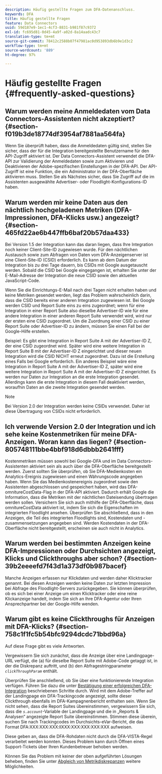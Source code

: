 ```yaml
---
description: Häufig gestellte Fragen zum DFA-Datenanschluss.
keywords: DFA
title: Häufig gestellte Fragen
feature: Data Connectors
uuid: 59d187e9-1ec1-4cf3-8831-b981f87c9372
exl-id: fc695d81-0d45-4a9f-a02d-8a14aadc43c7
translation-type: tm+mt
source-git-commit: 78412c2588b07f47981ac0d953893db6b9e1d3c2
workflow-type: tm+mt
source-wordcount: '889'
ht-degree: 97%

---
```


# Häufig gestellte Fragen {#frequently-asked-questions}

## Warum werden meine Anmeldedaten vom Data Connectors-Assistenten nicht akzeptiert? {#section-f019b3de18774df3954af7881aa564fa}

Wenn Sie überprüft haben, dass die Anmeldedaten gültig sind, stellen Sie sicher, dass der für die Integration bereitgestellte Benutzername für den API-Zugriff aktiviert ist. Der Data Connectors-Assistent verwendet die DFA-API zur Validierung der Anmeldedaten sowie zum Aktivieren und Deaktivieren der Adobe-spezifischen Einstellungen in der DFA-API. Der API-Zugriff ist eine Funktion, die ein Administrator in der DFA-Oberfläche aktivieren muss. Stellen Sie als Nächstes sicher, dass Sie Zugriff auf die im Assistenten ausgewählte Advertiser- oder Floodlight-Konfigurations-ID haben.

## Warum werden mir keine Daten aus den nächtlich hochgeladenen Metriken (DFA-Impressionen, DFA-Klicks usw.) angezeigt?  {#section-465fd22ae6b447ffb6baf20b57daa433}

Bei Version 1.5 der Integration kann das daran liegen, dass Ihre Integration noch keiner Client-Site-ID zugewiesen wurde. Für den nächtlichen Austausch sowie zum Abfragen von Daten vom DFA-Anzeigenserver ist eine Client-Site-ID (CSID) erforderlich. Es kann ab dem Datum der Integration bis zu drei Tage dauern, bis CSIDs mit Google ausgetauscht werden. Sobald die CSID bei Google eingegangen ist, erhalten Sie unter der E-Mail-Adresse der Integration die neue CSID sowie den aktuellen JavaScript-Code.

Wenn Sie die Einrichtungs-E-Mail nach drei Tagen nicht erhalten haben und keine Metriken gesendet werden, liegt das Problem wahrscheinlich darin, dass die CSID bereits einer anderen Integration zugewiesen ist. Bei Google werden CSID und Report Suite eins zu eins zugeordnet; wenn für eine Integration in einer Report Suite also dieselbe Advertiser-ID wie für eine andere Integration in einer anderen Report Suite verwendet wird, wird nur der ersten eine CSID zugeordnet. Um die Zuordnung einer CSID zu einer Report Suite oder Advertiser-ID zu ändern, müssen Sie einen Fall bei der Google-Hilfe erstellen.

Beispiel: Es gibt eine Integration in Report Suite A mit der Advertiser-ID Z, der eine CSID zugeordnet wird. Später wird eine weitere Integration in Report Suite B mit der Advertiser-ID Z eingerichtet und dieser neuen Integration wird die CSID NICHT erneut zugeordnet. Dazu ist die Erstellung eines Falls bei Google erforderlich. Ein anderes Beispiel wäre eine Integration in Report Suite A mit der Advertiser-ID Z, später wird eine weitere Integration in Report Suite A mit der Advertiser-ID Z eingerichtet. Es werden nur Daten zur Integration an die erste Integration gesendet. Allerdings kann die erste Integration in diesem Fall deaktiviert werden, woraufhin Daten an die zweite Integration gesendet werden.

>[!NOTE]
>
>Bei Version 2.0 der Integration werden keine CSIDs verwendet. Daher ist diese Übertragung von CSIDs nicht erforderlich.

## Ich verwende Version 2.0 der Integration und ich sehe keine Kostenmetriken für meine DFA-Anzeigen. Woran kann das liegen?   {#section-805748111bbe4bbf918d6dbbb2641fff}

Kostenmetriken müssen sowohl bei Google-DFA und im Data Connectors-Assistenten aktiviert sein als auch über die DFA-Oberfläche bereitgestellt werden. Zuerst sollten Sie überprüfen, ob Sie DFA-Medienkosten ein Analytics-Ereignis zugewiesen und einen Währungscode angegeben haben. Wenn Sie das Medienkostenereignis zugeordnet sowie den Assistenten abgeschlossen und gespeichert haben, wird das DFA-omnitureCostData-Flag in der DFA-API aktiviert. Dadurch erhält Google die Information, dass die Metriken mit der nächtlichen Dateisendung übertragen werden sollen. Versichern Sie sich auch mithilfe der DFA-Oberfläche, dass omnitureCostData aktiviert ist, indem Sie sich die Eigenschaften im integrierten Floodlight ansehen. Überprüfen Sie abschließend, dass in den Anzeigen, die Teil des integrierten Floodlights sind, Kostendaten und -zusammensetzungen angegeben sind. Werden Kostendaten in der DFA-Oberfläche nicht bereitgestellt, erscheinen sie auch nicht in Analytics.

## Warum werden bei bestimmten Anzeigen keine DFA-Impressionen oder Durchsichten angezeigt, Klicks und Clickthroughs aber schon?   {#section-39b2eeeefd7f43d1a373df0b987bacef}

Manche Anzeigen erfassen nur Klickdaten und werden daher Klicktracker genannt. Bei diesen Anzeigen werden keine Daten zur letzten Impression bei Abfrage des Floodlight-Servers zurückgegeben. Sie können überprüfen, ob es sich bei einer Anzeige um einen Klicktracker oder eine reine Klickanzeige handelt, indem Sie sich an Ihre DFA-Agentur oder Ihren Ansprechpartner bei der Google-Hilfe wenden.

## Warum gibt es keine Clickthroughs für Anzeigen mit DFA-Klicks? {#section-758c1f1fc5b54bfc9294dcdc71bbd96a}

Auf diese Frage gibt es viele Antworten.

Vergewissern Sie sich zunächst, dass die Anzeige über eine Landingpage-URL verfügt, die (a) für dieselbe Report Suite mit Adobe-Code getaggt ist, in der die Diskrepanz auftritt, und (b) den Abfragestringparameter  *`clickThroughParam`* enthält.

Überprüfen Sie anschließend, ob Sie über eine funktionierende Integration verfügen. Führen Sie dazu die unter [Bestätigung einer erfolgreichen DFA-Integration](../dfa-data-connector-analytics/dfa-integration.md) beschriebenen Schritte durch. Wird mit dem Adobe-Treffer auf der Landingpage ein DFA-Trackingcode angezeigt, sollte dieser Clickthrough ebenfalls im DFA-Kampagnenbericht enthalten sein. Wenn Sie nicht sehen, dass die Report Suites übereinstimmen, vergewissern Sie sich, dass die *`s.account`*-Variable der Landingpage und die in „Reports &amp; Analysen“ angezeigte Report Suite übereinstimmen. Stimmen diese überein, suchen Sie nach Trackingcodes im Durchsichts-eVar-Bericht, die das Format DFA:XXX:XXX:XXX:llXXX:XXX:XXX:XXX:XXX aufweisen.

Diese geben an, dass die DFA-Rohdaten nicht durch die DFA-VISTA-Regel verarbeitet werden konnten. Dieses Problem kann durch Öffnen eines Support-Tickets über Ihren Kundenbetreuer behoben werden.

Können Sie das Problem mit keiner der oben aufgeführten Lösungen beheben, finden Sie unter  [Abgleich von Metrikdiskrepanzen](../dfa-data-connector-analytics/dfa-reconciling-metric-discrepancies.md) weitere Möglichkeiten.
